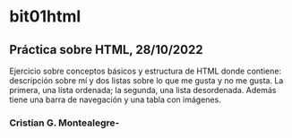 # bit01html

## Práctica sobre HTML, 28/10/2022 

Ejercicio sobre conceptos básicos y estructura de HTML donde contiene: descripción sobre mí y dos listas sobre lo que me gusta y no me gusta. La primera, una lista ordenada; la segunda, una lista desordenada. Además tiene una barra de navegación y una tabla con imágenes.

### Cristian G. Montealegre-
